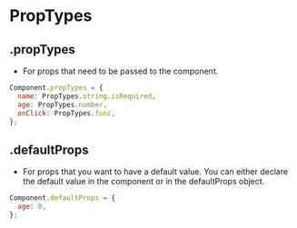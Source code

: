 # PropTypes

## .propTypes

* For props that need to be passed to the component.

~~~js
Component.propTypes = {
  name: PropTypes.string.isRequired,
  age: PropTypes.number,
  onClick: PropTypes.func,
};
~~~

## .defaultProps

* For props that you want to have a default value. You can either declare the default value in the component or in the defaultProps object.

~~~js
Component.defaultProps = {
  age: 0,
};
~~~
